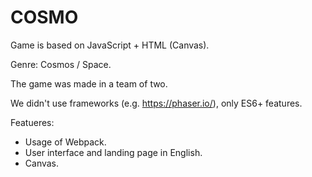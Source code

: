 # COSMO

Game is based on JavaScript + HTML (Canvas).

Genre: Cosmos / Space.

The game was made in a team of two.

We didn't use frameworks (e.g. https://phaser.io/), only ES6+ features.

Featueres:
 - Usage of Webpack.
 - User interface and landing page in English.
 - Canvas.
 
